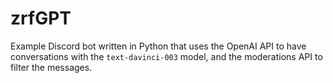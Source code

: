 # zrfGPT
Example Discord bot written in Python that uses the OpenAI API to have conversations with the `text-davinci-003` model, and the moderations API to filter the messages.
